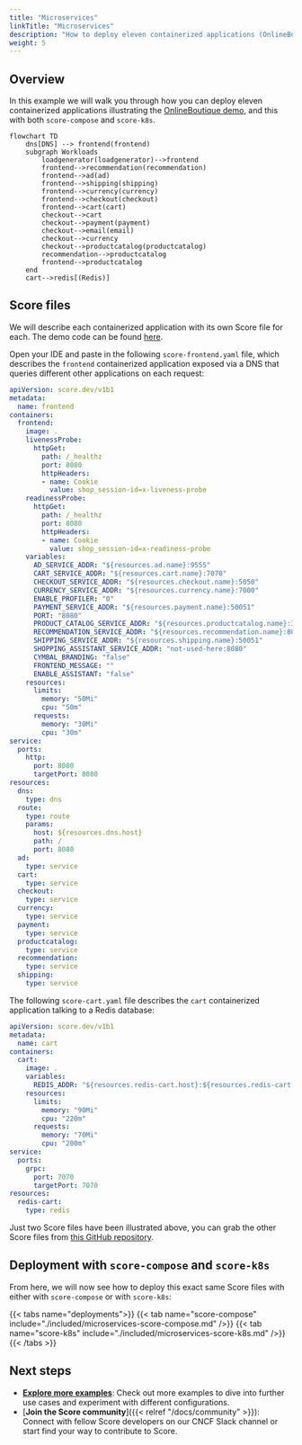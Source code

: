 ```yaml
---
title: "Microservices"
linkTitle: "Microservices"
description: "How to deploy eleven containerized applications (OnlineBoutique) with `score-compose` and `score-k8s`"
weight: 5
---
```


## Overview

In this example we will walk you through how you can deploy eleven containerized applications illustrating the [OnlineBoutique demo](https://github.com/GoogleCloudPlatform/microservices-demo), and this with both `score-compose` and `score-k8s`.

```mermaid
flowchart TD
    dns[DNS] --> frontend(frontend)
    subgraph Workloads
        loadgenerator(loadgenerator)-->frontend
        frontend-->recommendation(recommendation)
        frontend-->ad(ad)
        frontend-->shipping(shipping)
        frontend-->currency(currency)
        frontend-->checkout(checkout)
        frontend-->cart(cart)
        checkout-->cart
        checkout-->payment(payment)
        checkout-->email(email)
        checkout-->currency
        checkout-->productcatalog(productcatalog)
        recommendation-->productcatalog
        frontend-->productcatalog
    end
    cart-->redis[(Redis)]
```

## Score files

We will describe each containerized application with its own Score file for each. The demo code can be found [here](https://github.com/Humanitec-DemoOrg/onlineboutique-demo/tree/main).

Open your IDE and paste in the following `score-frontend.yaml` file, which describes the `frontend` containerized application exposed via a DNS that queries different other applications on each request:

```yaml
apiVersion: score.dev/v1b1
metadata:
  name: frontend
containers:
  frontend:
    image: .
    livenessProbe:
      httpGet:
        path: /_healthz
        port: 8080
        httpHeaders:
        - name: Cookie
          value: shop_session-id=x-liveness-probe
    readinessProbe:
      httpGet:
        path: /_healthz
        port: 8080
        httpHeaders:
        - name: Cookie
          value: shop_session-id=x-readiness-probe
    variables:
      AD_SERVICE_ADDR: "${resources.ad.name}:9555"
      CART_SERVICE_ADDR: "${resources.cart.name}:7070"
      CHECKOUT_SERVICE_ADDR: "${resources.checkout.name}:5050"
      CURRENCY_SERVICE_ADDR: "${resources.currency.name}:7000"
      ENABLE_PROFILER: "0"
      PAYMENT_SERVICE_ADDR: "${resources.payment.name}:50051"
      PORT: "8080"
      PRODUCT_CATALOG_SERVICE_ADDR: "${resources.productcatalog.name}:3550"
      RECOMMENDATION_SERVICE_ADDR: "${resources.recommendation.name}:8080"
      SHIPPING_SERVICE_ADDR: "${resources.shipping.name}:50051"
      SHOPPING_ASSISTANT_SERVICE_ADDR: "not-used-here:8080"
      CYMBAL_BRANDING: "false"
      FRONTEND_MESSAGE: ""
      ENABLE_ASSISTANT: "false"
    resources:
      limits:
        memory: "50Mi"
        cpu: "50m"
      requests:
        memory: "30Mi"
        cpu: "30m"
service:
  ports:
    http:
      port: 8080
      targetPort: 8080
resources:
  dns:
    type: dns
  route:
    type: route
    params:
      host: ${resources.dns.host}
      path: /
      port: 8080
  ad:
    type: service
  cart:
    type: service
  checkout:
    type: service
  currency:
    type: service
  payment:
    type: service
  productcatalog:
    type: service
  recommendation:
    type: service
  shipping:
    type: service
```

The following `score-cart.yaml` file describes the `cart` containerized application talking to a Redis database:

```yaml
apiVersion: score.dev/v1b1
metadata:
  name: cart
containers:
  cart:
    image: .
    variables:
      REDIS_ADDR: "${resources.redis-cart.host}:${resources.redis-cart.port},user=${resources.redis-cart.username},password=${resources.redis-cart.password}"
    resources:
      limits:
        memory: "90Mi"
        cpu: "220m"
      requests:
        memory: "70Mi"
        cpu: "200m"
service:
  ports:
    grpc:
      port: 7070
      targetPort: 7070
resources:
  redis-cart:
    type: redis
```

Just two Score files have been illustrated above, you can grab the other Score files from [this GitHub repository](https://github.com/Humanitec-DemoOrg/onlineboutique-demo/tree/main/apps).

## Deployment with `score-compose` and `score-k8s`

From here, we will now see how to deploy this exact same Score files with either with `score-compose` or with `score-k8s`:

{{< tabs name="deployments">}}
{{< tab name="score-compose" include="./included/microservices-score-compose.md" />}}
{{< tab name="score-k8s" include="./included/microservices-score-k8s.md" />}}
{{< /tabs >}}

## Next steps

- [**Explore more examples**](/examples/): Check out more examples to dive into further use cases and experiment with different configurations.
- [**Join the Score community**]({{< relref "/docs/community" >}}): Connect with fellow Score developers on our CNCF Slack channel or start find your way to contribute to Score.
